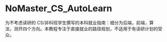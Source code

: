 # NoMaster_CS_AutoLearn
为不考虑读研的 CS/非科班学生撰写的本科就业指南：细分为后端，前端，算法，测开四个方向。本教程专注于直接就业的路径规划，不适用于有读研计划的受众。 
